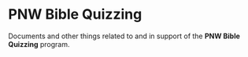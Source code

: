 # PNW Bible Quizzing

Documents and other things related to and in support of the **PNW Bible Quizzing** program.
